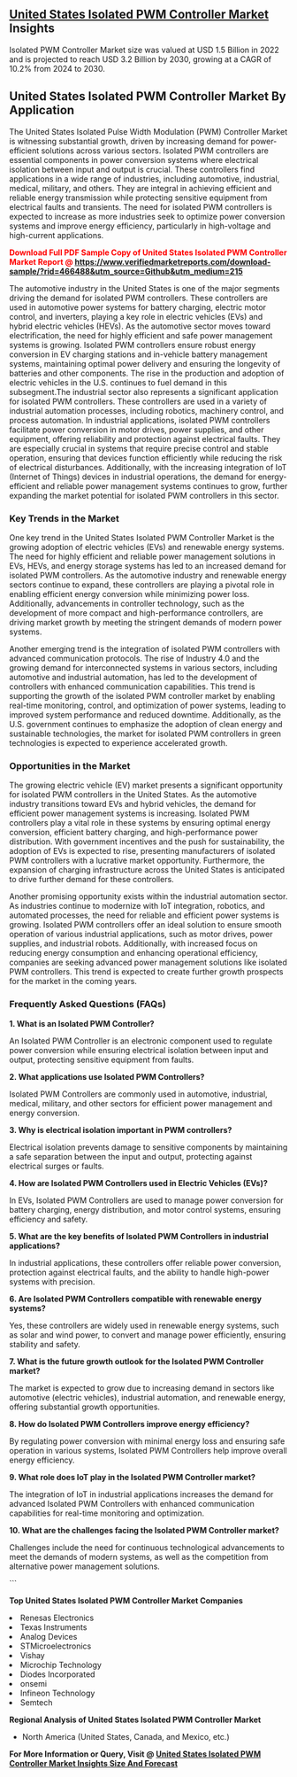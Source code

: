 <h2><a href="https://www.verifiedmarketreports.com/download-sample/?rid=466488&amp;utm_source=Github&amp;utm_medium=215" target="_blank">United States Isolated PWM Controller Market</a> Insights</h2><p>Isolated PWM Controller Market size was valued at USD 1.5 Billion in 2022 and is projected to reach USD 3.2 Billion by 2030, growing at a CAGR of 10.2% from 2024 to 2030.</p><p><h2>United States Isolated PWM Controller Market By Application</h2><p>The United States Isolated Pulse Width Modulation (PWM) Controller Market is witnessing substantial growth, driven by increasing demand for power-efficient solutions across various sectors. Isolated PWM controllers are essential components in power conversion systems where electrical isolation between input and output is crucial. These controllers find applications in a wide range of industries, including automotive, industrial, medical, military, and others. They are integral in achieving efficient and reliable energy transmission while protecting sensitive equipment from electrical faults and transients. The need for isolated PWM controllers is expected to increase as more industries seek to optimize power conversion systems and improve energy efficiency, particularly in high-voltage and high-current applications. <strong><p><span class=""><span style="color: #ff0000;"><strong>Download Full PDF Sample Copy of United States Isolated PWM Controller Market Report</strong> @ </span><a href="https://www.verifiedmarketreports.com/download-sample/?rid=466488&amp;utm_source=Github&amp;utm_medium=215" target="_blank">https://www.verifiedmarketreports.com/download-sample/?rid=466488&amp;utm_source=Github&amp;utm_medium=215</a></span></p></strong></p><p>The automotive industry in the United States is one of the major segments driving the demand for isolated PWM controllers. These controllers are used in automotive power systems for battery charging, electric motor control, and inverters, playing a key role in electric vehicles (EVs) and hybrid electric vehicles (HEVs). As the automotive sector moves toward electrification, the need for highly efficient and safe power management systems is growing. Isolated PWM controllers ensure robust energy conversion in EV charging stations and in-vehicle battery management systems, maintaining optimal power delivery and ensuring the longevity of batteries and other components. The rise in the production and adoption of electric vehicles in the U.S. continues to fuel demand in this subsegment.The industrial sector also represents a significant application for isolated PWM controllers. These controllers are used in a variety of industrial automation processes, including robotics, machinery control, and process automation. In industrial applications, isolated PWM controllers facilitate power conversion in motor drives, power supplies, and other equipment, offering reliability and protection against electrical faults. They are especially crucial in systems that require precise control and stable operation, ensuring that devices function efficiently while reducing the risk of electrical disturbances. Additionally, with the increasing integration of IoT (Internet of Things) devices in industrial operations, the demand for energy-efficient and reliable power management systems continues to grow, further expanding the market potential for isolated PWM controllers in this sector.<h3>Key Trends in the Market</h3><p>One key trend in the United States Isolated PWM Controller Market is the growing adoption of electric vehicles (EVs) and renewable energy systems. The need for highly efficient and reliable power management solutions in EVs, HEVs, and energy storage systems has led to an increased demand for isolated PWM controllers. As the automotive industry and renewable energy sectors continue to expand, these controllers are playing a pivotal role in enabling efficient energy conversion while minimizing power loss. Additionally, advancements in controller technology, such as the development of more compact and high-performance controllers, are driving market growth by meeting the stringent demands of modern power systems.</p><p>Another emerging trend is the integration of isolated PWM controllers with advanced communication protocols. The rise of Industry 4.0 and the growing demand for interconnected systems in various sectors, including automotive and industrial automation, has led to the development of controllers with enhanced communication capabilities. This trend is supporting the growth of the isolated PWM controller market by enabling real-time monitoring, control, and optimization of power systems, leading to improved system performance and reduced downtime. Additionally, as the U.S. government continues to emphasize the adoption of clean energy and sustainable technologies, the market for isolated PWM controllers in green technologies is expected to experience accelerated growth.</p><h3>Opportunities in the Market</h3><p>The growing electric vehicle (EV) market presents a significant opportunity for isolated PWM controllers in the United States. As the automotive industry transitions toward EVs and hybrid vehicles, the demand for efficient power management systems is increasing. Isolated PWM controllers play a vital role in these systems by ensuring optimal energy conversion, efficient battery charging, and high-performance power distribution. With government incentives and the push for sustainability, the adoption of EVs is expected to rise, presenting manufacturers of isolated PWM controllers with a lucrative market opportunity. Furthermore, the expansion of charging infrastructure across the United States is anticipated to drive further demand for these controllers.</p><p>Another promising opportunity exists within the industrial automation sector. As industries continue to modernize with IoT integration, robotics, and automated processes, the need for reliable and efficient power systems is growing. Isolated PWM controllers offer an ideal solution to ensure smooth operation of various industrial applications, such as motor drives, power supplies, and industrial robots. Additionally, with increased focus on reducing energy consumption and enhancing operational efficiency, companies are seeking advanced power management solutions like isolated PWM controllers. This trend is expected to create further growth prospects for the market in the coming years.</p><h3>Frequently Asked Questions (FAQs)</h3><p><strong>1. What is an Isolated PWM Controller?</strong></p><p>An Isolated PWM Controller is an electronic component used to regulate power conversion while ensuring electrical isolation between input and output, protecting sensitive equipment from faults.</p><p><strong>2. What applications use Isolated PWM Controllers?</strong></p><p>Isolated PWM Controllers are commonly used in automotive, industrial, medical, military, and other sectors for efficient power management and energy conversion.</p><p><strong>3. Why is electrical isolation important in PWM controllers?</strong></p><p>Electrical isolation prevents damage to sensitive components by maintaining a safe separation between the input and output, protecting against electrical surges or faults.</p><p><strong>4. How are Isolated PWM Controllers used in Electric Vehicles (EVs)?</strong></p><p>In EVs, Isolated PWM Controllers are used to manage power conversion for battery charging, energy distribution, and motor control systems, ensuring efficiency and safety.</p><p><strong>5. What are the key benefits of Isolated PWM Controllers in industrial applications?</strong></p><p>In industrial applications, these controllers offer reliable power conversion, protection against electrical faults, and the ability to handle high-power systems with precision.</p><p><strong>6. Are Isolated PWM Controllers compatible with renewable energy systems?</strong></p><p>Yes, these controllers are widely used in renewable energy systems, such as solar and wind power, to convert and manage power efficiently, ensuring stability and safety.</p><p><strong>7. What is the future growth outlook for the Isolated PWM Controller market?</strong></p><p>The market is expected to grow due to increasing demand in sectors like automotive (electric vehicles), industrial automation, and renewable energy, offering substantial growth opportunities.</p><p><strong>8. How do Isolated PWM Controllers improve energy efficiency?</strong></p><p>By regulating power conversion with minimal energy loss and ensuring safe operation in various systems, Isolated PWM Controllers help improve overall energy efficiency.</p><p><strong>9. What role does IoT play in the Isolated PWM Controller market?</strong></p><p>The integration of IoT in industrial applications increases the demand for advanced Isolated PWM Controllers with enhanced communication capabilities for real-time monitoring and optimization.</p><p><strong>10. What are the challenges facing the Isolated PWM Controller market?</strong></p><p>Challenges include the need for continuous technological advancements to meet the demands of modern systems, as well as the competition from alternative power management solutions.</p>```</p><p><strong>Top United States Isolated PWM Controller Market Companies</strong></p><div data-test-id=""><p><li>Renesas Electronics</li><li> Texas Instruments</li><li> Analog Devices</li><li> STMicroelectronics</li><li> Vishay</li><li> Microchip Technology</li><li> Diodes Incorporated</li><li> onsemi</li><li> Infineon Technology</li><li> Semtech</li></p><div><strong>Regional Analysis of&nbsp;United States Isolated PWM Controller Market</strong></div><ul><li dir="ltr"><p dir="ltr">North America&nbsp;(United States, Canada, and Mexico, etc.)</p></li></ul><p><strong>For More Information or Query, Visit @&nbsp;</strong><strong><a href="https://www.verifiedmarketreports.com/product/isolated-pwm-controller-market/?utm_source=Github&amp;utm_medium=215" target="_blank">United States Isolated PWM Controller Market Insights Size And Forecast</a></strong></p></div>
